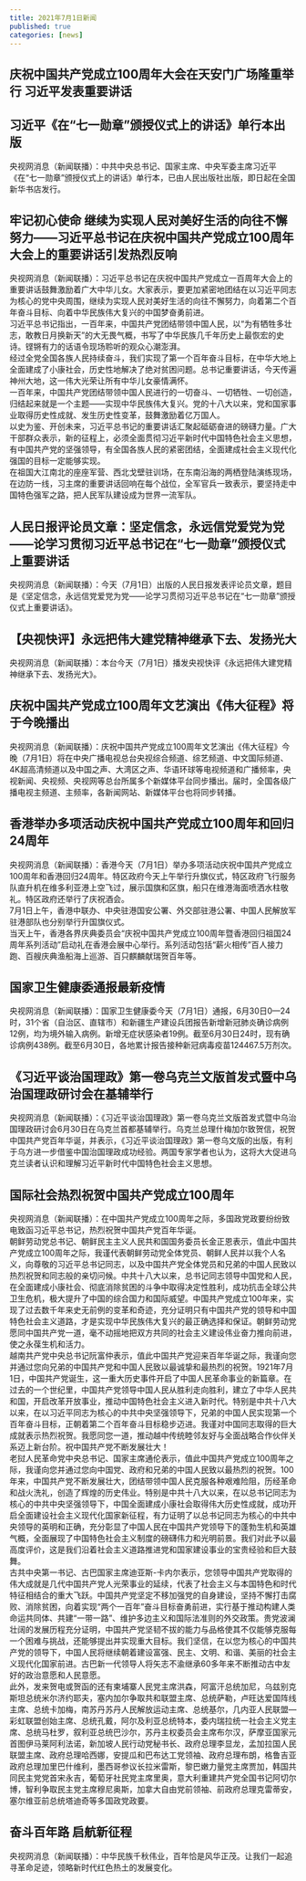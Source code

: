 ```yaml
---
title: 2021年7月1日新闻
published: true
categories: [news]
---
```


## 庆祝中国共产党成立100周年大会在天安门广场隆重举行 习近平发表重要讲话  
## 习近平《在“七一勋章”颁授仪式上的讲话》单行本出版  
央视网消息（新闻联播）：中共中央总书记、国家主席、中央军委主席习近平《在“七一勋章”颁授仪式上的讲话》单行本，已由人民出版社出版，即日起在全国新华书店发行。  
## 牢记初心使命 继续为实现人民对美好生活的向往不懈努力——习近平总书记在庆祝中国共产党成立100周年大会上的重要讲话引发热烈反响  
央视网消息（新闻联播）：习近平总书记在庆祝中国共产党成立一百周年大会上的重要讲话鼓舞激励着广大中华儿女。大家表示，要更加紧密地团结在以习近平同志为核心的党中央周围，继续为实现人民对美好生活的向往不懈努力，向着第二个百年奋斗目标、向着中华民族伟大复兴的中国梦奋勇前进。  
习近平总书记指出，一百年来，中国共产党团结带领中国人民，以“为有牺牲多壮志，敢教日月换新天”的大无畏气概，书写了中华民族几千年历史上最恢宏的史诗。铿锵有力的话语令现场聆听的观众心潮澎湃。  
经过全党全国各族人民持续奋斗，我们实现了第一个百年奋斗目标，在中华大地上全面建成了小康社会，历史性地解决了绝对贫困问题。总书记重要讲话，今天传遍神州大地，这一伟大光荣让所有中华儿女豪情满怀。  
一百年来，中国共产党团结带领中国人民进行的一切奋斗、一切牺牲、一切创造，归结起来就是一个主题——实现中华民族伟大复兴。党的十八大以来，党和国家事业取得历史性成就、发生历史性变革，鼓舞激励着亿万国人。  
以史为鉴、开创未来，习近平总书记的重要讲话汇聚起砥砺奋进的磅礴力量。广大干部群众表示，新的征程上，必须全面贯彻习近平新时代中国特色社会主义思想，有中国共产党的坚强领导，有全国各族人民的紧密团结，全面建成社会主义现代化强国的目标一定能够实现。  
在祖国大江南北的座座军营、西北戈壁驻训场，在东南沿海的两栖登陆演练现场，在边防一线，习主席的重要讲话回响在每个战位，全军官兵一致表示，要坚持走中国特色强军之路，把人民军队建设成为世界一流军队。  
## 人民日报评论员文章：坚定信念，永远信党爱党为党——论学习贯彻习近平总书记在“七一勋章”颁授仪式上重要讲话  
央视网消息（新闻联播）：今天（7月1日）出版的人民日报发表评论员文章，题目是《坚定信念，永远信党爱党为党——论学习贯彻习近平总书记在“七一勋章”颁授仪式上重要讲话》。  
## 【央视快评】永远把伟大建党精神继承下去、发扬光大  
央视网消息（新闻联播）：本台今天（7月1日）播发央视快评《永远把伟大建党精神继承下去、发扬光大》。  
## 庆祝中国共产党成立100周年文艺演出《伟大征程》将于今晚播出  
央视网消息（新闻联播）：庆祝中国共产党成立100周年文艺演出《伟大征程》今晚（7月1日）将在中央广播电视总台央视综合频道、综艺频道、中文国际频道、4K超高清频道以及中国之声、大湾区之声、华语环球等电视频道和广播频率，央视新闻、央视频、央视网等总台所属多个新媒体平台同步播出。届时，全国各级广播电视主频道、主频率，各新闻网站、新媒体平台也将同步转播。  
## 香港举办多项活动庆祝中国共产党成立100周年和回归24周年  
央视网消息（新闻联播）：香港今天（7月1日）举办多项活动庆祝中国共产党成立100周年和香港回归24周年。特区政府今天上午举行升旗仪式，特区政府飞行服务队直升机在维多利亚港上空飞过，展示国旗和区旗，船只在维港海面喷洒水柱敬礼。特区政府还举行了庆祝酒会。  
7月1日上午，香港中联办、中央驻港国安公署、外交部驻港公署、中国人民解放军驻港部队也分别举行升国旗仪式。  
当天上午，香港各界庆典委员会“庆祝中国共产党成立100周年暨香港回归祖国24周年系列活动”启动礼在香港会展中心举行。系列活动包括“薪火相传”百人接力跑、百艘庆典渔船海上巡游、百只麒麟献瑞贺百年等。  
## 国家卫生健康委通报最新疫情  
央视网消息（新闻联播）：国家卫生健康委今天（7月1日）通报，6月30日0—24时，31个省（自治区、直辖市）和新疆生产建设兵团报告新增新冠肺炎确诊病例12例，均为境外输入病例。新增无症状感染者19例。截至6月30日24时，现有确诊病例438例。截至6月30日，各地累计报告接种新冠病毒疫苗124467.5万剂次。  
## 《习近平谈治国理政》第一卷乌克兰文版首发式暨中乌治国理政研讨会在基辅举行  
央视网消息（新闻联播）：《习近平谈治国理政》第一卷乌克兰文版首发式暨中乌治国理政研讨会6月30日在乌克兰首都基辅举行。乌克兰总理什梅加尔致贺信，祝贺中国共产党百年华诞，并表示，《习近平谈治国理政》第一卷乌文版的出版，有利于乌方进一步借鉴中国治国理政成功经验。两国专家学者也认为，这将大大促进乌克兰读者认识和理解习近平新时代中国特色社会主义思想。  
## 国际社会热烈祝贺中国共产党成立100周年  
央视网消息（新闻联播）：在中国共产党成立100周年之际，多国政党政要纷纷致电致函习近平总书记，热烈祝贺中国共产党百年华诞。  
朝鲜劳动党总书记、朝鲜民主主义人民共和国国务委员长金正恩表示，值此中国共产党成立100周年之际，我谨代表朝鲜劳动党全体党员、朝鲜人民并以我个人名义，向尊敬的习近平总书记同志，以及中国共产党全体党员和兄弟的中国人民致以热烈祝贺和同志般的亲切问候。中共十八大以来，总书记同志领导中国党和人民，在全面建成小康社会、彻底消除贫困的斗争中取得决定性胜利，成功抗击全球公共卫生危机，极大提升了中国的综合国力和国际威望。中国共产党成立100年来，实现了过去数千年来史无前例的变革和奇迹，充分证明只有中国共产党的领导和中国特色社会主义道路，才是实现中华民族伟大复兴的最正确选择和保证。朝鲜劳动党愿同中国共产党一道，毫不动摇地把双方共同的社会主义建设伟业奋力推向前进，使之永葆生机和活力。  
越南共产党中央总书记阮富仲表示，值此中国共产党迎来百年华诞之际，我谨向您并通过您向兄弟的中国共产党和中国人民致以最诚挚和最热烈的祝贺。1921年7月1日，中国共产党诞生，这一重大历史事件开启了中国人民革命事业的新篇章。在过去的一个世纪里，中国共产党领导中国人民从胜利走向胜利，建立了中华人民共和国，开启改革开放事业，推动中国特色社会主义进入新时代。特别是中共十八大以来，在以习近平同志为核心的中共中央坚强领导下，兄弟的中国人民实现第一个百年奋斗目标，正朝着第二个百年奋斗目标稳步迈进。我谨对中国同志取得的巨大成就表示热烈祝贺。我愿同您一道，推动越中传统睦邻友好与全面战略合作伙伴关系迈上新台阶。祝中国共产党不断发展壮大！  
老挝人民革命党中央总书记、国家主席通伦表示，值此中国共产党成立100周年之际，我谨向您并通过您向中国党、政府和兄弟的中国人民致以最热烈的祝贺。100年来，中国共产党不断发展壮大，团结带领中国人民克服各种艰难险阻，历经革命和战火洗礼，创造了辉煌的历史伟业。特别是中共十八大以来，在以总书记同志为核心的中共中央坚强领导下，中国全面建成小康社会取得伟大历史性成就，成功开启全面建设社会主义现代化国家新征程，有力证明了以总书记同志为核心的中共中央领导的英明和正确，充分彰显了中国人民在中国共产党领导下的蓬勃生机和英雄气概，全面展现了中国特色社会主义制度的磅礴伟力和光明前景。我们对此予以最高度评价，这是我们沿着社会主义道路推进党和国家建设事业的宝贵经验和巨大鼓舞。  
古共中央第一书记、古巴国家主席迪亚斯-卡内尔表示，您领导中国共产党取得的伟大成就是几代中国共产党人光荣事业的延续，代表了社会主义与本国特色和时代特征相结合的重大飞跃。中国共产党坚定不移加强党的自身建设，坚持不懈打击腐败、消除贫困，向着实现“两个一百年”奋斗目标奋勇前进，实行基于推动构建人类命运共同体、共建“一带一路”、维护多边主义和国际法准则的外交政策。贵党波澜壮阔的发展历程充分证明，中国共产党坚韧不拔的能力与品格使其不仅能够克服每一个困难与挑战，还能够提出并实现重大目标。我们坚信，在以您为核心的中国共产党的领导下，中国人民将继续朝着建设富强、民主、文明、和谐、美丽的社会主义现代化国家前进。古巴新一代领导人将矢志不渝继承60多年来不断推动古中友好的政治意愿和人民意愿。  
此外，发来贺电或贺函的还有柬埔寨人民党主席洪森，阿富汗总统加尼，乌兹别克斯坦总统米尔济约耶夫，塞内加尔争取共和联盟主席、总统萨勒，卢旺达爱国阵线主席、总统卡加梅，南苏丹苏丹人民解放运动主席、总统基尔，几内亚人民联盟—彩虹联盟创始主席、总统孔戴，阿尔及利亚总统特本，委内瑞拉统一社会主义党主席、总统马杜罗，叙利亚总统巴沙尔，苏丹主权委员会主席布尔汉，萨摩亚国家元首图伊马莱阿利法诺，新加坡人民行动党秘书长、政府总理李显龙，孟加拉国人民联盟主席、政府总理哈西娜，安提瓜和巴布达工党领袖、政府总理布朗，格鲁吉亚政府总理加里巴什维利，墨西哥参议长拉米雷斯，黎巴嫩力量党主席贾加，韩国共同民主党党首宋永吉，葡萄牙社民党主席里奥，意大利重建共产党全国书记阿切尔博，智利争取民主党主席穆尼奥斯，加拿大自由党前领袖、前政府总理克雷蒂安，塞尔维亚前总统塔迪奇等多国政党政要。  
## 奋斗百年路 启航新征程  
央视网消息（新闻联播）：中华民族千秋伟业，百年恰是风华正茂。让我们一起追寻革命足迹，领略新时代红色热土的发展变化。  
